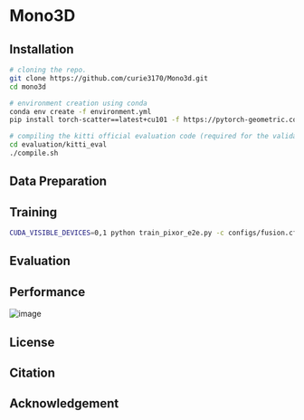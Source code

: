 # Mono3D

## Installation
```bash
# cloning the repo.
git clone https://github.com/curie3170/Mono3d.git
cd mono3d

# environment creation using conda
conda env create -f environment.yml
pip install torch-scatter==latest+cu101 -f https://pytorch-geometric.com/whl/torch-1.4.0.html

# compiling the kitti official evaluation code (required for the validation step)
cd evaluation/kitti_eval
./compile.sh
```

## Data Preparation

## Training
```bash
CUDA_VISIBLE_DEVICES=0,1 python train_pixor_e2e.py -c configs/fusion.cfg --depth_pretrain <depth_model_pretrain_path> --pixor_pretrain <detection_model_pretrain_path>
```

## Evaluation

## Performance
![image](https://user-images.githubusercontent.com/17980462/177567548-2b7b1e78-ccba-430a-82e8-bd3d910832c4.png)

## License

## Citation

## Acknowledgement
